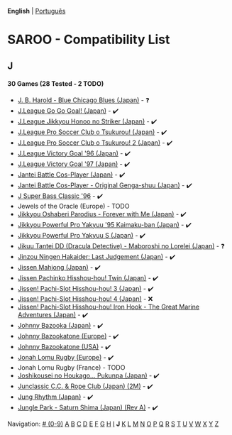 **English** | [Português](../pt-br/J.md)

# SAROO - Compatibility List

## J

#### 30 Games (28 Tested - 2 TODO)

- [J. B. Harold - Blue Chicago Blues (Japan)](../../../Regions/Retails/Japan/T-5302G/01/README.md) - :question:
- [J.League Go Go Goal! (Japan)](../../../Regions/Retails/Japan/T-3602G/README.md) - :heavy_check_mark:
- [J.League Jikkyou Honoo no Striker (Japan)](../../../Regions/Retails/Japan/T-9528G/01/README.md) - :heavy_check_mark:
- [J.League Pro Soccer Club o Tsukurou! (Japan)](../../../Regions/Retails/Japan/GS-9034/01/README.md) - :heavy_check_mark:
- [J.League Pro Soccer Club o Tsukurou! 2 (Japan)](../../../Regions/Retails/Japan/GS-9168/01/README.md) - :heavy_check_mark:
- [J.League Victory Goal '96 (Japan)](../../../Regions/Retails/Japan/GS-9048/01/README.md) - :heavy_check_mark:
- [J.League Victory Goal '97 (Japan)](../../../Regions/Retails/Japan/GS-9140/01/README.md) - :heavy_check_mark:
- [Jantei Battle Cos-Player (Japan)](../../../Regions/Retails/Japan/T-34601G/01/README.md) - :heavy_check_mark:
- [Jantei Battle Cos-Player - Original Genga-shuu (Japan)](../../../Regions/Retails/Japan/T-3466106553/01/README.md) - :heavy_check_mark:
- [J Super Bass Classic '96](../../../Regions/Retails/Japan/T-18707G/01/README.md) - :heavy_check_mark:
- Jewels of the Oracle (Europe) - TODO
- [Jikkyou Oshaberi Parodius - Forever with Me (Japan)](../../../Regions/Retails/Japan/T-9513G/01/README.md) - :heavy_check_mark:
- [Jikkyou Powerful Pro Yakyuu '95 Kaimaku-ban (Japan)](../../../Regions/Retails/Japan/T-9502G/01/README.md) - :heavy_check_mark:
- [Jikkyou Powerful Pro Yakyuu S (Japan)](../../../Regions/Retails/Japan/T-9523G/01/README.md) - :heavy_check_mark:
- [Jikuu Tantei DD (Dracula Detective) - Maboroshi no Lorelei (Japan)](../../../Regions/Retails/Japan/T-2103G/01/README.md) - :question:
- [Jinzou Ningen Hakaider: Last Judgement (Japan)](../../../Regions/Retails/Japan/GS-9088/01/README.md) - :heavy_check_mark:
- [Jissen Mahjong (Japan)](../../../Regions/Retails/Japan/T-15002G/01/README.md) - :heavy_check_mark:
- [Jissen Pachinko Hisshou-hou! Twin (Japan)](../../../Regions/Retails/Japan/T-2407G/01/README.md) - :heavy_check_mark:
- [Jissen! Pachi-Slot Hisshou-hou! 3 (Japan)](../../../Regions/Retails/Japan/T-2401G/01/README.md) - :heavy_check_mark:
- [Jissen! Pachi-Slot Hisshou-hou! 4 (Japan)](../../../Regions/Retails/Japan/T-2406G/01/README.md) - :x:
- [Jissen! Pachi-Slot Hisshou-hou! Iron Hook - The Great Marine Adventures (Japan)](../../../Regions/Retails/Japan/T-2404G/01/README.md) - :heavy_check_mark:
- [Johnny Bazooka (Japan)](../../../Regions/Retails/Japan/T-7302G/01/README.md) - :heavy_check_mark:
- [Johnny Bazookatone (Europe)](../../../Regions/Retails/Europe/T-7909H50/01/README.md) - :heavy_check_mark:
- [Johnny Bazookatone (USA)](../../../Regions/Retails/USA/T-7909H/01/README.md) - :heavy_check_mark:
- [Jonah Lomu Rugby (Europe)](../../../Regions/Retails/Europe/T-12003H50/01/README.md) - :heavy_check_mark:
- Jonah Lomu Rugby (France) - TODO
- [Joshikousei no Houkago... Pukunpa (Japan)](../../../Regions/Retails/Japan/T-16802G/01/README.md) - :heavy_check_mark:
- [Junclassic C.C. & Rope Club (Japan) (2M)](../../../Regions/Retails/Japan/T-11403G/01/README.md) - :heavy_check_mark:
- [Jung Rhythm (Japan)](../../../Regions/Retails/Japan/T-16607G/01/README.md) - :heavy_check_mark:
- [Jungle Park - Saturn Shima (Japan) (Rev A)](../../../Regions/Retails/Japan/T-18008G/01/README.md) - :heavy_check_mark:

Navigation:
[# (0-9)](./09.md) [A](./A.md) [B](./B.md) [C](./C.md) [D](./D.md) [E](./E.md) [F](./F.md) [G](./G.md) [H](./H.md) [I](./I.md) **J** [K](./K.md) [L](./L.md) [M](./M.md) [N](./N.md) [O](./O.md) [P](./P.md) [Q](./Q.md) [R](./R.md) [S](./S.md) [T](./T.md) [U](./U.md) [V](./V.md) [W](./W.md) [X](./X.md) [Y](./Y.md) [Z](./Z.md)

